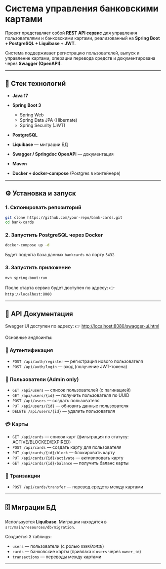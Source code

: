 # Система управления банковскими картами

Проект представляет собой **REST API сервис** для управления пользователями и банковскими картами, реализованный на **Spring Boot + PostgreSQL + Liquibase + JWT**.

Система поддерживает регистрацию пользователей, выпуск и управление картами, операции перевода средств и документирована через **Swagger (OpenAPI)**.

---

## 🚀 Стек технологий

* **Java 17**
* **Spring Boot 3**

    * Spring Web
    * Spring Data JPA (Hibernate)
    * Spring Security (JWT)
* **PostgreSQL**
* **Liquibase** — миграции БД
* **Swagger / Springdoc OpenAPI** — документация
* **Maven**
* **Docker + docker-compose** (Postgres в контейнере)

---

## ⚙️ Установка и запуск

### 1. Склонировать репозиторий

```bash
git clone https://github.com/your-repo/bank-cards.git
cd bank-cards
```

### 2. Запустить PostgreSQL через Docker

```bash
docker-compose up -d
```

Будет поднята база данных `bankcards` на порту `5432`.

### 3. Запустить приложение

```bash
mvn spring-boot:run
```

После старта сервис будет доступен по адресу:
👉 `http://localhost:8080`

---

## 📑 API Документация

Swagger UI доступен по адресу:
👉 [http://localhost:8080/swagger-ui.html](http://localhost:8080/swagger-ui.html)

Основные эндпоинты:

### 🔑 Аутентификация

* `POST /api/auth/register` — регистрация нового пользователя
* `POST /api/auth/login` — вход (получение JWT-токена)

### 👤 Пользователи (Admin only)

* `GET /api/users` — список пользователей (с пагинацией)
* `GET /api/users/{id}` — получить пользователя по UUID
* `POST /api/users` — создать пользователя
* `PUT /api/users/{id}` — обновить данные пользователя
* `DELETE /api/users/{id}` — удалить пользователя

### 💳 Карты

* `GET /api/cards` — список карт (фильтрация по статусу: ACTIVE/BLOCKED/EXPIRED)
* `POST /api/cards` — создать карту для пользователя
* `PUT /api/cards/{id}/block` — блокировать карту
* `PUT /api/cards/{id}/activate` — активировать карту
* `GET /api/cards/{id}/balance` — получить баланс карты

### 🔄 Транзакции

* `POST /api/cards/transfer` — перевод средств между картами

---

## 🗄️ Миграции БД

Используется **Liquibase**.
Миграции находятся в `src/main/resources/db/migration`.

Создаётся 3 таблицы:

* `users` — пользователи (с ролью `USER`/`ADMIN`)
* `cards` — банковские карты (привязка к `users` через `owner_id`)
* `transactions` — переводы между картами

---
